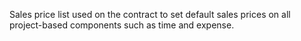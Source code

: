 Sales price list used on the contract to set default sales prices on all project-based components such as time and expense.